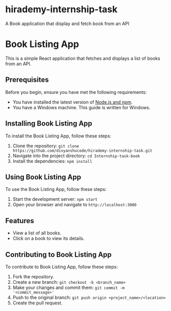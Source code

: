 # hirademy-internship-task
A Book application that display and fetch book from an API

# Book Listing App

This is a simple React application that fetches and displays a list of books from an API.

## Prerequisites

Before you begin, ensure you have met the following requirements:

* You have installed the latest version of [Node.js and npm](https://nodejs.org/en/download/).
* You have a Windows machine. This guide is written for Windows.

## Installing Book Listing App

To install the Book Listing App, follow these steps:

1. Clone the repository: `git clone https://github.com/divyanshucode/hirademy-internship-task.git`
2. Navigate into the project directory: `cd Internship-task-book`
3. Install the dependencies: `npm install`

## Using Book Listing App

To use the Book Listing App, follow these steps:

1. Start the development server: `npm start`
2. Open your browser and navigate to `http://localhost:3000`

## Features

* View a list of all books.
* Click on a book to view its details.

## Contributing to Book Listing App

To contribute to Book Listing App, follow these steps:

1. Fork the repository.
2. Create a new branch: `git checkout -b <branch_name>`
3. Make your changes and commit them: `git commit -m '<commit_message>'`
4. Push to the original branch: `git push origin <project_name>/<location>`
5. Create the pull request.


